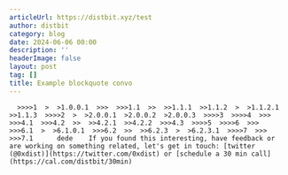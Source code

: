 ```yaml
---
articleUrl: https://distbit.xyz/test
author: distbit
category: blog
date: 2024-06-06 00:00
description: ''
headerImage: false
layout: post
tag: []
title: Example blockquote convo
---
```


      >>>>1  >  >1.0.0.1  >>>  >>>1.1  >>  >>1.1.1  >>1.1.2  >  >1.1.2.1  >>1.1.3  >>>>2  >  >2.0.0.1  >2.0.0.2  >2.0.0.3  >>>>3  >>>>4  >>>  >>>4.1  >>>4.2  >>  >>4.2.1  >>4.2.2  >>>4.3  >>>>5  >>>>6  >>>  >>>6.1  >  >6.1.0.1  >>>6.2  >>  >>6.2.3  >  >6.2.3.1  >>>>7  >>>  >>>7.1      dede    If you found this interesting, have feedback or are working on something related, let's get in touch: [twitter (@0xdist)](https://twitter.com/0xdist) or [schedule a 30 min call](https://cal.com/distbit/30min)